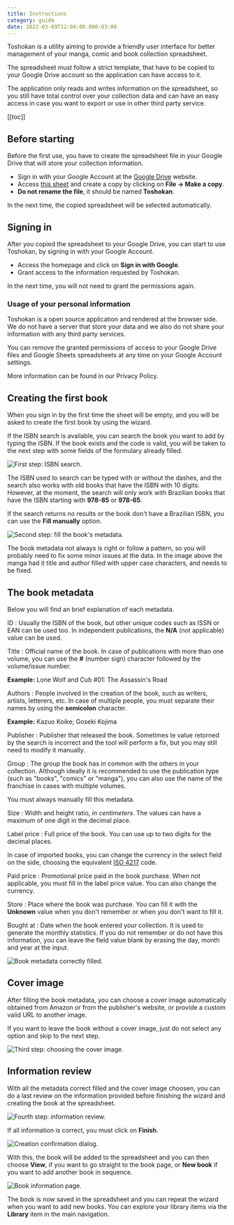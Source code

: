 ```yaml
---
title: Instructions
category: guide
date: 2022-03-09T12:04:00.000-03:00
---
```


Toshokan is a utility aiming to provide a friendly user interface
for better management of your manga, comic and book collection
spreadsheet.

The spreadsheet must follow a strict template, that have to be
copied to your Google Drive account so the application can
have access to it.

The application only reads and writes information on the
spreadsheet, so you still have total control over your collection
data and can have an easy access in case you want to export
or use in other third party service.

[[toc]]

## Before starting

Before the first use, you have to create the spreadsheet
file in your Google Drive that will store your collection information.

- Sign in with your Google Account at the [Google Drive] website.
- Access [this sheet] and create a copy by clicking on
  **File → Make a copy**.
- **Do not rename the file**, it should be named **Toshokan**.

In the next time, the copied spreadsheet will be selected automatically.

[Google Drive]: https://drive.google.com/
[this sheet]: #

## Signing in

After you copied the spreadsheet to your Google Drive, you can
start to use Toshokan, by signing in with your Google Account.

- Access the homepage and click on **Sign in with Google**.
- Grant access to the information requested by Toshokan.

In the next time, you will not need to grant the permissions again.

### Usage of your personal information

Toshokan is a open source application and rendered at the browser
side. We do not have a server that store your data and we also
do not share your information with any third party services.

You can remove the granted permissions of access to your Google
Drive files and Google Sheets spreadsheets at any time
on your Google Account settings.

More information can be found in our Privacy Policy.

## Creating the first book

When you sign in by the first time the sheet will be empty,
and you will be asked to create the first book by using the wizard.

If the ISBN search is available, you can search the book you
want to add by typing the ISBN. If the book exists and the code
is valid, you will be taken to the next step with some fields of
the formulary already filled.

![First step: ISBN search.](@/assets/about/new-book-step-01.jpg)

The ISBN used to search can be typed with or without the dashes,
and the search also works with old books that have the ISBN
with 10 digits. However, at the moment, the search will only
work with Brazilian books that have the ISBN starting with
**978-85** or **978-65**.

If the search returns no results or the book don't have a
Brazilian ISBN, you can use the **Fill manually** option.

![Second step: fill the book's metadata.](@/assets/about/new-book-step-02.jpg)

The book metadata not always is right or follow a pattern, so
you will probably need to fix some minor issues at the data.
In the image above the manga had it title and author filled
with upper case characters, and needs to be fixed.

## The book metadata

Below you will find an brief explanation of each metadata.

ID
: Usually the ISBN of the book, but other unique codes such
  as ISSN or EAN can be used too. In independent publications,
  the **N/A** (not applicable) value can be used.

Title
: Official name of the book. In case of publications with more
  than one volume, you can use the **#** (number sign) character
  followed by the volume/issue number.

  **Example:** Lone Wolf and Cub #01: The Assassin's Road

Authors
: People involved in the creation of the book, such as writers,
  artists, letterers, etc. In case of multiple people, you
  must separate their names by using the **semicolon** character.

**Example:** Kazuo Koike; Goseki Kojima

Publisher
: Publisher that released the book. Sometimes te value retorned
  by the search is incorrect and the tool will perform a fix,
  but you may still need to modify it manually.

Group
: The group the book has in common with the others in your collection.
  Although ideally it is recommended to use the publication type
  (such as "books", "comics" or "manga"), you can also use
  the name of the franchise in cases with multiple volumes.

  You must always manually fill this metadata.

Size
: Width and height ratio, *in centimeters*. The values can have
  a maximum of one digit in the decimal place.

Label price
: Full price of the book. You can use up to two digits for the
  decimal places.

  In case of imported books, you can change the currency in the
  select field on the side, choosing the equivalent [ISO 4217] code.

Paid price
: Promotional price paid in the book purchase. When not applicable,
  you must fill in the label price value. You can also change
  the currency.

Store
: Place where the book was purchase. You can fill it with the
  **Unknown** value when you don't remember or when you
  don't want to fill it.

Bought at
: Date when the book entered your collection. It is used to
  generate the monthly statistics. If you do not remember
  or do not have this information, you can leave the field
  value blank by erasing the day, month and year at the input.

![Book metadata correctly filled.](@/assets/about/new-book-step-03.jpg)

[ISO 4217]: https://en.wikipedia.org/wiki/ISO_4217

## Cover image

After filling the book metadata, you can choose a cover image
automatically obtained from Amazon or from the publisher's website,
or provide a custom valid URL to another image.

If you want to leave the book without a cover image, just do not
select any option and skip to the next step.

![Third step: choosing the cover image.](@/assets/about/new-book-step-04.jpg)

## Information review

With all the metadata correct filled and the cover image choosen,
you can do a last review on the information provided before
finishing the wizard and creating the book at the spreadsheet.

![Fourth step: information review.](@/assets/about/new-book-step-05.jpg)

If all information is correct, you must click on
**Finish**.

![Creation confirmation dialog.](@/assets/about/new-book-step-06.jpg)

With this, the book will be added to the spreadsheet and you
can then choose **View**, if you want to go straight to the
book page, or **New book** if you want to add another book
in sequence.

![Book information page.](@/assets/about/new-book-step-07.jpg)

The book is now saved in the spreadsheet and you can repeat
the wizard when you want to add new books. You can explore
your library items via the **Library** item in the main navigation.
